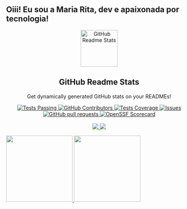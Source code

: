 ## Oiii! Eu sou a  Maria Rita, dev e apaixonada por tecnologia!
<p align="center">
 <img width="100px" src="https://res.cloudinary.com/anuraghazra/image/upload/v1594908242/logo_ccswme.svg" align="center" alt="GitHub Readme Stats" />
 <h2 align="center">GitHub Readme Stats</h2>
 <p align="center">Get dynamically generated GitHub stats on your READMEs!</p>
</p>
  <p align="center">
    <a href="https://github.com/mariaritaanjos/github-readme-stats/actions">
      <img alt="Tests Passing" src ="https://github.com/anuraghazra/github-readme-stats/workflows/Test/badge.svg" />
    </a>
    </a>
    <a href="https://github.com/mariaritaanjos/github-readme-stats/graphs/contributors">
      <img alt="GitHub Contributors" src="https://img.shields.io/github/contributors/mariaritaanjos/github-readme-stats" />
    </a>
    <a href="https://codecov.io/gh/mariaritaanjos/github-readme-stats">
      <img alt="Tests Coverage"  src="https://img.shields.io/github/contributors/anuraghazra/github-readme-stats" />
    </a>
    <a href="https://github.com/mariaritaanjos/github-readme-stats/issues">
      <img alt="Issues" src="https://img.shields.io/github/issues/anuraghazra/github-readme-stats?color=0088ff" />
    </a>
    <a href="https://github.com/mariaritaanjos/github-readme-stats/pulls">
      <img alt="GitHub pull requests" src="https://img.shields.io/github/issues-pr/anuraghazra/github-readme-stats?color=0088ff" />
    </a>
    <a href="https://securityscorecards.dev/viewer/?uri=github.com/mariaritaanjos/github-readme-stats">
      <img alt="OpenSSF Scorecard" src="https://api.securityscorecards.dev/projects/github.com/anuraghazra/github-readme-stats/badge" />
    </a>
    <br />
    <br />
    <a href="https://www.instagram.com/mritaanjos/">
      <img src="https://tse2.mm.bing.net/th?id=OIP.HEr8Hjj6LeVlYrNYJ0LRuwHaHZ&pid=Api&P=0&h=50"/>
    </a>
    <a href="https://www.linkedin.com/in/maria-rita-anjos-0a5b42200/">
      <img src="https://tse1.mm.bing.net/th?id=OIP.GxjUYc51x1_bTXtuwIs-ZQHaGT&pid=Api&P=0&h=50"/>
    <div>
<a href="https://github.com/MariaRitaanjos">
<img loading="lazy" height="180em" src="https://github-readme-stats.vercel.app/api/top-langs/?username=seu-usuário-aqui&layout=compact&langs_count=7&theme=dracula"/>
<img loading="lazy" height="180em" src="https://github-readme-stats.vercel.app/api?username=seu-usuário-aqui&show_icons=true&theme=dracula&include_all_commits=true&count_private=true"/>
</div>
  
  </p>


 

